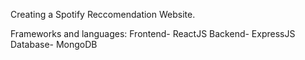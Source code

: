 Creating a Spotify Reccomendation Website.

Frameworks and languages:
    Frontend- ReactJS
    Backend-  ExpressJS
    Database- MongoDB

    

 


